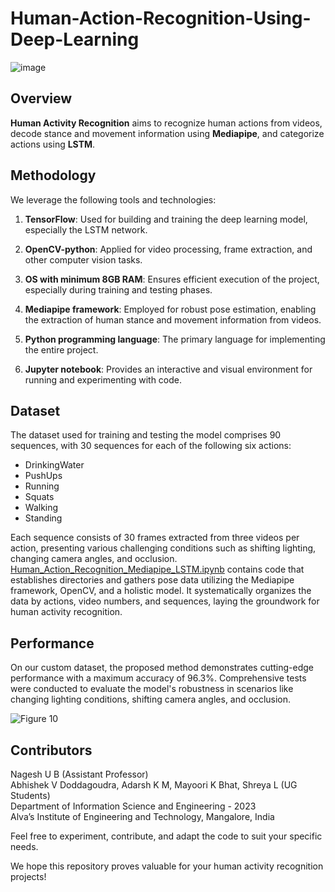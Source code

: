 # Human-Action-Recognition-Using-Deep-Learning
![image](https://github.com/km-adarsh/Human-Action-Recognition-Using-Deep-Learning/assets/65649644/451f6b85-2d7b-4140-897f-3aa1da8df27d)


## Overview

**Human Activity Recognition** aims to recognize human actions from videos, decode stance and movement information using **Mediapipe**, and categorize actions using **LSTM**.

## Methodology

We leverage the following tools and technologies:

1. **TensorFlow**: Used for building and training the deep learning model, especially the LSTM network.

2. **OpenCV-python**: Applied for video processing, frame extraction, and other computer vision tasks.

3. **OS with minimum 8GB RAM**: Ensures efficient execution of the project, especially during training and testing phases.

4. **Mediapipe framework**: Employed for robust pose estimation, enabling the extraction of human stance and movement information from videos.

5. **Python programming language**: The primary language for implementing the entire project.

6. **Jupyter notebook**: Provides an interactive and visual environment for running and experimenting with code.

## Dataset

The dataset used for training and testing the model comprises 90 sequences, with 30 sequences for each of the following six actions:

- DrinkingWater
- PushUps
- Running
- Squats
- Walking
- Standing

Each sequence consists of 30 frames extracted from three videos per action, presenting various challenging conditions such as shifting lighting, changing camera angles, and occlusion.
[Human_Action_Recognition_Mediapipe_LSTM.ipynb](https://github.com/km-adarsh/Human-Action-Recognition-Using-Deep-Learning/blob/main/Human_Action_Recognition_Mediapipe_LSTM.ipynb) contains code that establishes directories and gathers pose data utilizing the Mediapipe framework, OpenCV, and a holistic model. It systematically organizes the data by actions, video numbers, and sequences, laying the groundwork for human activity recognition.

## Performance

On our custom dataset, the proposed method demonstrates cutting-edge performance with a maximum accuracy of 96.3%. Comprehensive tests were conducted to evaluate the model's robustness in scenarios like changing lighting conditions, shifting camera angles, and occlusion.

![Figure 10](https://github.com/km-adarsh/Human-Action-Recognition-Using-Deep-Learning/assets/65649644/78507dec-b51d-4322-9b7a-31a87f43a248)

## Contributors

Nagesh U B (Assistant Professor)  
Abhishek V Doddagoudra, Adarsh K M, Mayoori K Bhat, Shreya L (UG Students)  
Department of Information Science and Engineering - 2023  
Alva’s Institute of Engineering and Technology, Mangalore, India


Feel free to experiment, contribute, and adapt the code to suit your specific needs.

We hope this repository proves valuable for your human activity recognition projects!
